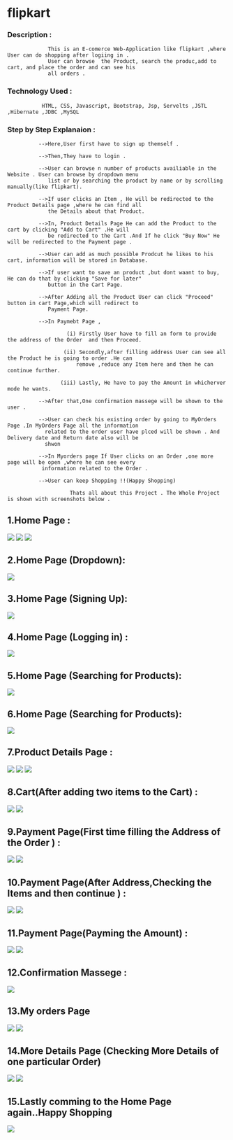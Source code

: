 # flipkart

### Description :  
                 This is an E-comerce Web-Application like flipkart ,where User can do shopping after logiing in .
                 User can browse  the Product, search the produc,add to cart, and place the order and can see his
                 all orders .

### Technology Used :
               HTML, CSS, Javascript, Bootstrap, Jsp, Servelts ,JSTL ,Hibernate ,JDBC ,MySQL

### Step by Step Explanaion :
              
              -->Here,User first have to sign up themself .
              
              -->Then,They have to login .
              
              -->User can browse n number of products availiable in the Website . User can browse by dropdown menu
                 list or by searching the product by name or by scrolling manually(like flipkart).
                 
              -->If user clicks an Item , He will be redirected to the Product Details page ,where he can find all
                 the Details about that Product.
                 
              -->In, Product Details Page He can add the Product to the cart by clicking "Add to Cart" .He will
                 be redirected to the Cart .And If he click "Buy Now" He will be redirected to the Payment page .
                 
              -->User can add as much possible Prodcut he likes to his cart, information will be stored in Database.
              
              -->If user want to save an product ,but dont waant to buy, He can do that by clicking "Save for later"
                 button in the Cart Page.
                 
              -->After Adding all the Product User can click "Proceed" button in cart Page,which will redirect to 
                 Payment Page.
                 
              -->In Paymebt Page , 
                       
                       (i) Firstly User have to fill an form to provide the address of the Order  and then Proceed.
                        
                      (ii) Secondly,after filling address User can see all the Product he is going to order .He can
                          remove ,reduce any Item here and then he can continue further.
                     
                     (iii) Lastly, He have to pay the Amount in whicherver mode he wants.
              
              -->After that,One confirmation massege will be shown to the user .
              
              -->User can check his existing order by going to MyOrders Page .In MyOrders Page all the information 
                related to the order user have plced will be shown . And Delivery date and Return date also will be
                shwon
                
              -->In Myorders page If User clicks on an Order ,one more page will be open ,where he can see every
               information related to the Order .
              
              -->User can keep Shopping !!(Happy Shopping)
                        
                        Thats all about this Project . The Whole Project is shown with screenshots below .
                        



## 1.Home Page : 
![](https://github.com/niloy2019/flipkart/blob/master/images/home.PNG)
![](https://github.com/niloy2019/flipkart/blob/master/images/home2.PNG)
![](https://github.com/niloy2019/flipkart/blob/master/images/home3.PNG)





## 2.Home Page (Dropdown): 
![](https://github.com/niloy2019/flipkart/blob/master/images/home4.PNG)





## 3.Home Page (Signing Up): 
![](https://github.com/niloy2019/flipkart/blob/master/images/signup.PNG)





## 4.Home Page (Logging in) : 
![](https://github.com/niloy2019/flipkart/blob/master/images/login.PNG)





## 5.Home Page (Searching for Products): 
![](https://github.com/niloy2019/flipkart/blob/master/images/search1.PNG)





## 6.Home Page (Searching for Products): 
![](https://github.com/niloy2019/flipkart/blob/master/images/search2.PNG)





## 7.Product Details Page :
![](https://github.com/niloy2019/flipkart/blob/master/images/product1.PNG)
![](https://github.com/niloy2019/flipkart/blob/master/images/product2.PNG)
![](https://github.com/niloy2019/flipkart/blob/master/images/product3.PNG)





## 8.Cart(After adding two items to the Cart) : 
![](https://github.com/niloy2019/flipkart/blob/master/images/cart1.PNG)
![](https://github.com/niloy2019/flipkart/blob/master/images/cart2.PNG)





## 9.Payment Page(First time filling the Address of the Order ) : 
![](https://github.com/niloy2019/flipkart/blob/master/images/payment1.PNG)
![](https://github.com/niloy2019/flipkart/blob/master/images/payment2.PNG)





## 10.Payment Page(After Address,Checking the Items and then continue ) :
![](https://github.com/niloy2019/flipkart/blob/master/images/payment3.PNG)
![](https://github.com/niloy2019/flipkart/blob/master/images/payment4.PNG)





## 11.Payment Page(Payming the Amount) : 
![](https://github.com/niloy2019/flipkart/blob/master/images/payment5.PNG)
![](https://github.com/niloy2019/flipkart/blob/master/images/payment6.PNG)






## 12.Confirmation Massege : 
![](https://github.com/niloy2019/flipkart/blob/master/images/orderplaced.PNG)





## 13.My orders Page
![](https://github.com/niloy2019/flipkart/blob/master/images/myorders1.PNG)
![](https://github.com/niloy2019/flipkart/blob/master/images/myorders2.PNG)





## 14.More Details Page (Checking More Details of one particular Order)
![](https://github.com/niloy2019/flipkart/blob/master/images/myorders3.PNG)
![](https://github.com/niloy2019/flipkart/blob/master/images/myorders4.PNG)





## 15.Lastly comming to the Home Page again..Happy Shopping
![](https://github.com/niloy2019/flipkart/blob/master/images/lastHome.PNG)
